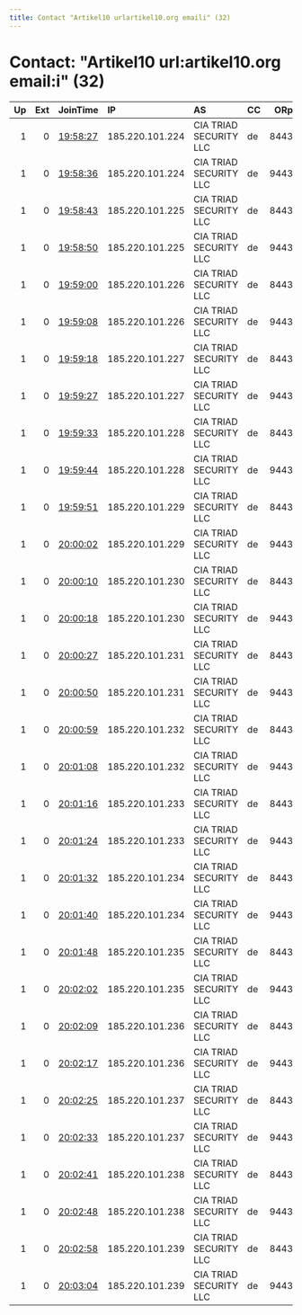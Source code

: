 ```yaml
---
title: Contact "Artikel10 urlartikel10.org emaili" (32)
---
```


# Contact: "Artikel10 url:artikel10.org email:i" (32)

|   Up |   Ext | JoinTime                                                                                              | IP              | AS                     | CC   |   ORp |   Dirp | OS    | Version   | Nickname       |   eFamMembers |
|-----:|------:|:------------------------------------------------------------------------------------------------------|:----------------|:-----------------------|:-----|------:|-------:|:------|:----------|:---------------|--------------:|
|    1 |     0 | [19:58:27](https://nusenu.github.io/OrNetStats/w/relay/FA39E90DDA4EE495A418795B4B8DA1E27D704624.html) | 185.220.101.224 | CIA TRIAD SECURITY LLC | de   |  8443 |      0 | Linux | 0.4.6.10  | artikel10ber65 |           122 |
|    1 |     0 | [19:58:36](https://nusenu.github.io/OrNetStats/w/relay/1CE4020801F2E69DCE6BAB916C4FD15DDAB653C9.html) | 185.220.101.224 | CIA TRIAD SECURITY LLC | de   |  9443 |      0 | Linux | 0.4.6.10  | artikel10ber66 |           122 |
|    1 |     0 | [19:58:43](https://nusenu.github.io/OrNetStats/w/relay/B1069B380B4245F29EED5C457AF5D16C52C05D71.html) | 185.220.101.225 | CIA TRIAD SECURITY LLC | de   |  8443 |      0 | Linux | 0.4.6.10  | artikel10ber67 |           122 |
|    1 |     0 | [19:58:50](https://nusenu.github.io/OrNetStats/w/relay/6461AC55D3D0133CF312D6A570CD8EB05F962822.html) | 185.220.101.225 | CIA TRIAD SECURITY LLC | de   |  9443 |      0 | Linux | 0.4.6.10  | artikel10ber68 |           122 |
|    1 |     0 | [19:59:00](https://nusenu.github.io/OrNetStats/w/relay/165D3851A922F9280BD0F078AA3F13AAA14A8E9C.html) | 185.220.101.226 | CIA TRIAD SECURITY LLC | de   |  8443 |      0 | Linux | 0.4.6.10  | artikel10ber69 |           122 |
|    1 |     0 | [19:59:08](https://nusenu.github.io/OrNetStats/w/relay/EC81C2AAB6EB945C53F6BE9F4F082D78CA089A66.html) | 185.220.101.226 | CIA TRIAD SECURITY LLC | de   |  9443 |      0 | Linux | 0.4.6.10  | artikel10ber70 |           122 |
|    1 |     0 | [19:59:18](https://nusenu.github.io/OrNetStats/w/relay/60A8422E3E8766493A49C6EE90FEEFACB517EAAD.html) | 185.220.101.227 | CIA TRIAD SECURITY LLC | de   |  8443 |      0 | Linux | 0.4.6.10  | artikel10ber71 |           122 |
|    1 |     0 | [19:59:27](https://nusenu.github.io/OrNetStats/w/relay/047E96E51BE832FC4E95FE399A437E18B957B6B3.html) | 185.220.101.227 | CIA TRIAD SECURITY LLC | de   |  9443 |      0 | Linux | 0.4.6.10  | artikel10ber72 |           122 |
|    1 |     0 | [19:59:33](https://nusenu.github.io/OrNetStats/w/relay/88C310DAE6CCFEE323A9F607FB3314EFBCCC116D.html) | 185.220.101.228 | CIA TRIAD SECURITY LLC | de   |  8443 |      0 | Linux | 0.4.6.10  | artikel10ber73 |           122 |
|    1 |     0 | [19:59:44](https://nusenu.github.io/OrNetStats/w/relay/4BA6A1E724D1D7FF1D18717E52E1782D13254563.html) | 185.220.101.228 | CIA TRIAD SECURITY LLC | de   |  9443 |      0 | Linux | 0.4.6.10  | artikel10ber74 |           122 |
|    1 |     0 | [19:59:51](https://nusenu.github.io/OrNetStats/w/relay/E457625E27ECA70C6D454975E5C6F2358C3C1E3E.html) | 185.220.101.229 | CIA TRIAD SECURITY LLC | de   |  8443 |      0 | Linux | 0.4.6.10  | artikel10ber75 |           122 |
|    1 |     0 | [20:00:02](https://nusenu.github.io/OrNetStats/w/relay/D421A3261BB7ACBE2DEE5CB8A3225A5FE2836E04.html) | 185.220.101.229 | CIA TRIAD SECURITY LLC | de   |  9443 |      0 | Linux | 0.4.6.10  | artikel10ber76 |           122 |
|    1 |     0 | [20:00:10](https://nusenu.github.io/OrNetStats/w/relay/C0E1F85A25F530755687031288AB3B82EB0FF9BD.html) | 185.220.101.230 | CIA TRIAD SECURITY LLC | de   |  8443 |      0 | Linux | 0.4.6.10  | artikel10ber77 |           122 |
|    1 |     0 | [20:00:18](https://nusenu.github.io/OrNetStats/w/relay/846A637100529BFF3365AEB9934938FA3F07EC36.html) | 185.220.101.230 | CIA TRIAD SECURITY LLC | de   |  9443 |      0 | Linux | 0.4.6.10  | artikel10ber78 |           122 |
|    1 |     0 | [20:00:27](https://nusenu.github.io/OrNetStats/w/relay/4BDB4E92550C2E2CFFA77E2A73A9C04A1BF49723.html) | 185.220.101.231 | CIA TRIAD SECURITY LLC | de   |  8443 |      0 | Linux | 0.4.6.10  | artikel10ber79 |           122 |
|    1 |     0 | [20:00:50](https://nusenu.github.io/OrNetStats/w/relay/B3E14AD1B8D57D868B5BEE8A125950BF91406C3E.html) | 185.220.101.231 | CIA TRIAD SECURITY LLC | de   |  9443 |      0 | Linux | 0.4.6.10  | artikel10ber80 |           122 |
|    1 |     0 | [20:00:59](https://nusenu.github.io/OrNetStats/w/relay/580B8C5FA4A61833F9BC2491DBB6B49C57075889.html) | 185.220.101.232 | CIA TRIAD SECURITY LLC | de   |  8443 |      0 | Linux | 0.4.6.10  | artikel10ber81 |           122 |
|    1 |     0 | [20:01:08](https://nusenu.github.io/OrNetStats/w/relay/84E7D9B0C0317682A6F61E6FFDF29B5BB0D84B3F.html) | 185.220.101.232 | CIA TRIAD SECURITY LLC | de   |  9443 |      0 | Linux | 0.4.6.10  | artikel10ber82 |           122 |
|    1 |     0 | [20:01:16](https://nusenu.github.io/OrNetStats/w/relay/086137AB837F070F92CF306DA7D09B925FDD885A.html) | 185.220.101.233 | CIA TRIAD SECURITY LLC | de   |  8443 |      0 | Linux | 0.4.6.10  | artikel10ber83 |           122 |
|    1 |     0 | [20:01:24](https://nusenu.github.io/OrNetStats/w/relay/C020AC7BDC9B6FA5C8ECAE0CFF3F4A6E44BC408D.html) | 185.220.101.233 | CIA TRIAD SECURITY LLC | de   |  9443 |      0 | Linux | 0.4.6.10  | artikel10ber84 |           122 |
|    1 |     0 | [20:01:32](https://nusenu.github.io/OrNetStats/w/relay/D5A0CC59CAA563345B8DAFB6F01D90FF89D862B2.html) | 185.220.101.234 | CIA TRIAD SECURITY LLC | de   |  8443 |      0 | Linux | 0.4.6.10  | artikel10ber85 |           122 |
|    1 |     0 | [20:01:40](https://nusenu.github.io/OrNetStats/w/relay/989C6AAA8371674BDFEE4ECB382F5A5E3BD06647.html) | 185.220.101.234 | CIA TRIAD SECURITY LLC | de   |  9443 |      0 | Linux | 0.4.6.10  | artikel10ber86 |           122 |
|    1 |     0 | [20:01:48](https://nusenu.github.io/OrNetStats/w/relay/8941D5288D5B90C61868C54D083154EABA6E2B62.html) | 185.220.101.235 | CIA TRIAD SECURITY LLC | de   |  8443 |      0 | Linux | 0.4.6.10  | artikel10ber87 |           122 |
|    1 |     0 | [20:02:02](https://nusenu.github.io/OrNetStats/w/relay/503F2A1BA1F0B245B996ED9DBFF64677B7775A74.html) | 185.220.101.235 | CIA TRIAD SECURITY LLC | de   |  9443 |      0 | Linux | 0.4.6.10  | artikel10ber88 |           122 |
|    1 |     0 | [20:02:09](https://nusenu.github.io/OrNetStats/w/relay/050A1245EEC76B7438337BAAF19F4AB0666B375F.html) | 185.220.101.236 | CIA TRIAD SECURITY LLC | de   |  8443 |      0 | Linux | 0.4.6.10  | artikel10ber89 |           122 |
|    1 |     0 | [20:02:17](https://nusenu.github.io/OrNetStats/w/relay/26CA344A0DA0C93343869BF6A17C852D1D3A0C9B.html) | 185.220.101.236 | CIA TRIAD SECURITY LLC | de   |  9443 |      0 | Linux | 0.4.6.10  | artikel10ber90 |           122 |
|    1 |     0 | [20:02:25](https://nusenu.github.io/OrNetStats/w/relay/7C4B37F45CFF88B36C0A77DC3331FA58F29963DB.html) | 185.220.101.237 | CIA TRIAD SECURITY LLC | de   |  8443 |      0 | Linux | 0.4.6.10  | artikel10ber91 |           122 |
|    1 |     0 | [20:02:33](https://nusenu.github.io/OrNetStats/w/relay/E97FBD0D5F9526B9F975299D91C285E7DA001394.html) | 185.220.101.237 | CIA TRIAD SECURITY LLC | de   |  9443 |      0 | Linux | 0.4.6.10  | artikel10ber92 |           122 |
|    1 |     0 | [20:02:41](https://nusenu.github.io/OrNetStats/w/relay/4A531AA712A3DF0A90EB42711EEBE90B6918B37A.html) | 185.220.101.238 | CIA TRIAD SECURITY LLC | de   |  8443 |      0 | Linux | 0.4.6.10  | artikel10ber93 |           122 |
|    1 |     0 | [20:02:48](https://nusenu.github.io/OrNetStats/w/relay/5D17014B40C448DE04030533357199B3E3C4311F.html) | 185.220.101.238 | CIA TRIAD SECURITY LLC | de   |  9443 |      0 | Linux | 0.4.6.10  | artikel10ber94 |           122 |
|    1 |     0 | [20:02:58](https://nusenu.github.io/OrNetStats/w/relay/6A01150EAB04007E2E08D9C603B1467193805B06.html) | 185.220.101.239 | CIA TRIAD SECURITY LLC | de   |  8443 |      0 | Linux | 0.4.6.10  | artikel10ber95 |           122 |
|    1 |     0 | [20:03:04](https://nusenu.github.io/OrNetStats/w/relay/4589EF83937E303C4F4C085112F73061AB23A191.html) | 185.220.101.239 | CIA TRIAD SECURITY LLC | de   |  9443 |      0 | Linux | 0.4.6.10  | artikel10ber96 |           122 |
